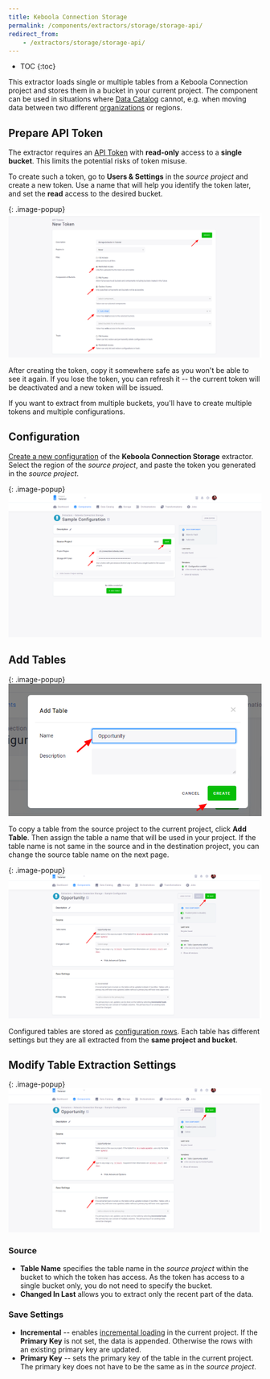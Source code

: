 ```yaml
---
title: Keboola Connection Storage
permalink: /components/extractors/storage/storage-api/
redirect_from:
    - /extractors/storage/storage-api/
---
```


* TOC
{:toc}

This extractor loads single or multiple tables from a Keboola Connection project and stores them in a bucket in your
current project. The component can be used in situations where [Data Catalog](/catalog/)
cannot, e.g. when moving data between two different [organizations](/management/organization) or regions.

## Prepare API Token
The extractor requires an [API Token](/management/project/tokens/) with **read-only** access to a **single bucket**. 
This limits the potential risks of token misuse.

To create such a token, go to **Users & Settings** in the *source project* and create a new token. Use a name that will
help you identify the token later, and set the **read** access to the desired bucket.

{: .image-popup}
![Screenshot - Create API Token](/components/extractors/storage/storage-api/storage-api-1.png)

After creating the token, copy it somewhere safe as you won't be able to see it again. If you lose the token,
you can refresh it -- the current token will be deactivated and a new token will be issued.

If you want to extract from multiple buckets, you'll have to create multiple tokens and multiple configurations.

## Configuration
[Create a new configuration](/components/#creating-component-configuration) of the **Keboola Connection Storage** extractor.
Select the region of the *source project*, and paste the token you generated in the *source project*.

{: .image-popup}
![Screenshot - Source Project](/components/extractors/storage/storage-api/storage-api-2.png)

## Add Tables

{: .image-popup}
![Screenshot - Create table](/components/extractors/storage/storage-api/storage-api-3.png)

To copy a table from the source project to the current project, click **Add Table**. 
Then assign the table a name that will be used in your project. If the table name is not same in the source and in the destination 
project, you can change the source table name on the next page.

{: .image-popup}
![Screenshot - Set up table](/components/extractors/storage/storage-api/storage-api-4.png)

Configured tables are stored as [configuration rows](/components/#configuration-rows).
Each table has different settings but they are all extracted from the **same project and bucket**.

## Modify Table Extraction Settings

{: .image-popup}
![Screenshot - Save Settings](/components/extractors/storage/storage-api/storage-api-5.png)

### Source

- **Table Name** specifies the table name in the *source project* within the bucket to which the token has access.
As the token has access to a single bucket only, you do not need to specify the bucket.
- **Changed In Last** allows you to extract only the recent part of the data.

### Save Settings

- **Incremental** -- enables [incremental loading](/storage/tables/#incremental-loading) in the current project. If the **Primary Key** is not set, the data is appended. 
Otherwise the rows with an existing primary key are updated.
- **Primary Key** -- sets the primary key of the table in the current project. The primary key does not have to be the same
as in the *source project*.
